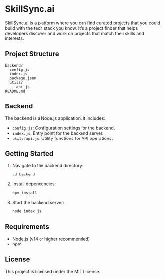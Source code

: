 # SkillSync.ai

SkillSync.ai is a platform where you can find curated projects that you could build with the tech stack you know. It's a project finder that helps developers discover and work on projects that match their skills and interests.

## Project Structure

```
backend/
  config.js
  index.js
  package.json
  utils/
	 api.js
README.md
```

## Backend

The backend is a Node.js application. It includes:

- `config.js`: Configuration settings for the backend.
- `index.js`: Entry point for the backend server.
- `utils/api.js`: Utility functions for API operations.

## Getting Started

1. Navigate to the backend directory:
	```sh
	cd backend
	```

2. Install dependencies:
	```sh
	npm install
	```

3. Start the backend server:
	```sh
	node index.js
	```

## Requirements

- Node.js (v14 or higher recommended)
- npm

## License

This project is licensed under the MIT License.


